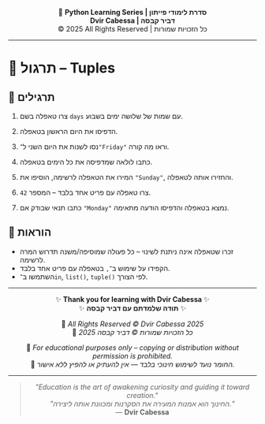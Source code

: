 <!-- DC_HEADER_START -->
<div align="center">

🐍 **Python Learning Series | סדרת לימודי פייתון**  
**Dvir Cabessa | דביר קבסה**  
© 2025 All Rights Reserved | כל הזכויות שמורות

</div>

---
<!-- DC_HEADER_END -->

# 📘 תרגול – Tuples

## 🧪 תרגילים

1. צרו טאפלה בשם `days` עם שמות של שלושה ימים בשבוע.

2. הדפיסו את היום הראשון בטאפלה.

3. נסו לשנות את היום השני ל־`"Friday"` וראו מה קורה.

4. כתבו לולאה שמדפיסה את כל הימים בטאפלה.

5. המירו את הטאפלה לרשימה, הוסיפו את `"Sunday"`, והחזירו אותה לטאפלה.

6. צרו טאפלה עם פריט אחד בלבד – המספר `42`.

7. כתבו תנאי שבודק אם `"Monday"` נמצא בטאפלה והדפיסו הודעה מתאימה.

## 📌 הוראות

- זכרו שטאפלה אינה ניתנת לשינוי – כל פעולה שמוסיפה/משנה תדרוש המרה לרשימה.
- הקפידו על שימוש ב־`,` בטאפלה עם פריט אחד בלבד.
- השתמשו ב־`in`, `list()`, `tuple()` לפי הצורך.

<!-- DC_FOOTER_START -->
---

<div align="center">

✨ **Thank you for learning with Dvir Cabessa** ✨  
✨ **תודה שלמדתם עם דביר קבסה** ✨  

📘 *All Rights Reserved © Dvir Cabessa 2025*  
📘 *כל הזכויות שמורות © דביר קבסה 2025*  

🔗 *For educational purposes only – copying or distribution without permission is prohibited.*  
🔗 *החומר נועד לשימוש חינוכי בלבד — אין להעתיק או להפיץ ללא אישור.*

---

> _"Education is the art of awakening curiosity and guiding it toward creation."_  
> _"החינוך הוא אמנות המעירה את הסקרנות ומכוונת אותה ליצירה."_  
> — **Dvir Cabessa**

</div>
<!-- DC_FOOTER_END -->

